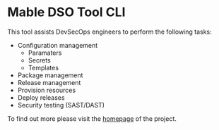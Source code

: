 # Mable DSO Tool CLI
This tool assists DevSecOps engineers to perform the following tasks:
- Configuration management
    - Paramaters
    - Secrets
    - Templates
- Package management
- Release management
- Provision resources
- Deploy releases
- Security testing (SAST/DAST)


To find out more please visit the [homepage](https://github.com/bettercaring/mabledsocli) of the project. 
